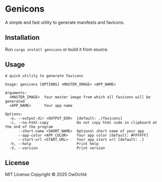 # Genicons
A simple and fast utility to generate manifests and favicons.

## Installation
Run `cargo install genicons` or build it from source.

## Usage
```
A quick utility to generate favicons

Usage: genicons [OPTIONS] <MASTER_IMAGE> <APP_NAME>

Arguments:
  <MASTER_IMAGE>  Your master image from which all favicons will be generated
  <APP_NAME>      Your app name

Options:
  -o, --output-dir <OUTPUT_DIR>  [default: ./favicons]
  -c, --no-html-copy             Do not copy html code in clipboard at the end of the program
      --short-name <SHORT_NAME>  Optional short name of your app
      --app-color <APP_COLOR>    Your app color [default: #FFFFFF]
      --start-url <START_URL>    Your app start url [default: .]
  -h, --help                     Print help
  -V, --version                  Print version
```

## License
MIT License Copyright © 2025 OwOchlé